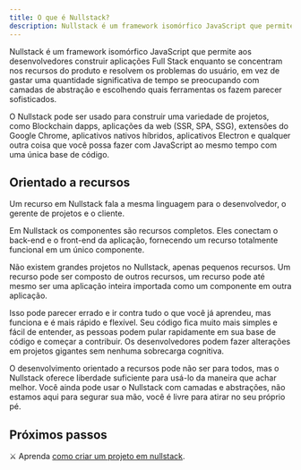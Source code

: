```yaml
---
title: O que é Nullstack?
description: Nullstack é um framework isomórfico JavaScript que permite aos desenvolvedores construir aplicações Full Stack enquanto se concentram nos recursos do produto e resolvem os problemas do usuário, em vez de gastar uma quantidade significativa de tempo se preocupando com camadas de abstração e escolhendo quais ferramentas os fazem parecer sofisticados.
---
```


Nullstack é um framework isomórfico JavaScript que permite aos desenvolvedores construir aplicações Full Stack enquanto se concentram nos recursos do produto e resolvem os problemas do usuário, em vez de gastar uma quantidade significativa de tempo se preocupando com camadas de abstração e escolhendo quais ferramentas os fazem parecer sofisticados.

O Nullstack pode ser usado para construir uma variedade de projetos, como Blockchain dapps, aplicações da web (SSR, SPA, SSG), extensões do Google Chrome, aplicativos nativos híbridos, aplicativos Electron e qualquer outra coisa que você possa fazer com JavaScript ao mesmo tempo com uma única base de código.

## Orientado a recursos

Um recurso em Nullstack fala a mesma linguagem para o desenvolvedor, o gerente de projetos e o cliente.

Em Nullstack os componentes são recursos completos. Eles conectam o back-end e o front-end da aplicação, fornecendo um recurso totalmente funcional em um único componente.

Não existem grandes projetos no Nullstack, apenas pequenos recursos. Um recurso pode ser composto de outros recursos, um recurso pode até mesmo ser uma aplicação inteira importada como um componente em outra aplicação.

Isso pode parecer errado e ir contra tudo o que você já aprendeu, mas funciona e é mais rápido e flexível. Seu código fica muito mais simples e fácil de entender, as pessoas podem pular rapidamente em sua base de código e começar a contribuir. Os desenvolvedores podem fazer alterações em projetos gigantes sem nenhuma sobrecarga cognitiva.

O desenvolvimento orientado a recursos pode não ser para todos, mas o Nullstack oferece liberdade suficiente para usá-lo da maneira que achar melhor. Você ainda pode usar o Nullstack com camadas e abstrações, não estamos aqui para segurar sua mão, você é livre para atirar no seu próprio pé.

## Próximos passos

⚔ Aprenda [como criar um projeto em nullstack](pt-br/comecando).